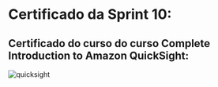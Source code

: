 # Certificado da Sprint 10:

## Certificado do curso do curso Complete Introduction to Amazon QuickSight:

![quicksight]()
